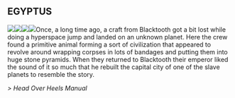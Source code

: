 ## EGYPTUS

![](texture-egyptus.wall.sarcophagus.left)![](texture-egyptus.wall.sarcophagus.away?float-right)![](texture-egyptus.wall.hieroglyphics.left?clear-left)![](texture-egyptus.wall.hieroglyphics.away?float-right&clear-right)Once, a long time ago, a craft from Blacktooth got a bit lost while doing a
hyperspace jump and landed on an unknown planet. Here the crew found a primitive
animal forming a sort of civilization that appeared to revolve around wrapping
corpses in lots of bandages and putting them into huge stone pyramids. When they
returned to Blacktooth their emperor liked the sound of it so much that he
rebuilt the capital city of one of the slave planets to resemble the story.

*> Head Over Heels Manual*
